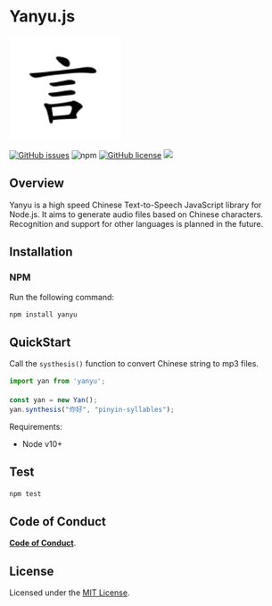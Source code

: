 <h1>
  Yanyu.js
</h1>

<p>
  <a href="https://zh.m.wiktionary.org/zh/%E8%A8%80">
    <img alt="Yan" src="public/yan.png" width="200" />
  </a>
</p>

<a href="https://github.com/duckino/yanyu/issues"><img alt="GitHub issues" src="https://img.shields.io/github/issues/duckino/yanyu"></a>
<img alt="npm" src="https://img.shields.io/npm/dw/yanyu?color=red&label=npm%20download">
<a href="https://github.com/duckino/yanyu/blob/master/LICENSE"><img alt="GitHub license" src="https://img.shields.io/github/license/duckino/yanyu"></a> ![](https://github.com/duckino/yanyu/workflows/npm-test/badge.svg)

## Overview

Yanyu is a high speed Chinese Text-to-Speech JavaScript library for Node.js. It aims to generate audio files based on Chinese characters. Recognition and support for other languages is planned in the future. 


## Installation

### NPM
Run the following command:

```bash
npm install yanyu
```


## QuickStart
Call the ```systhesis()``` function to convert Chinese string to mp3 files.

```js
import yan from 'yanyu';

const yan = new Yan();
yan.synthesis("你好", "pinyin-syllables"); 
```


Requirements: 
* Node v10+

## Test
```bash
npm test
```

## Code of Conduct
[**Code of Conduct**](./CODE-OF-CONDUCT.md).

## License

Licensed under the [MIT License](./LICENSE).
